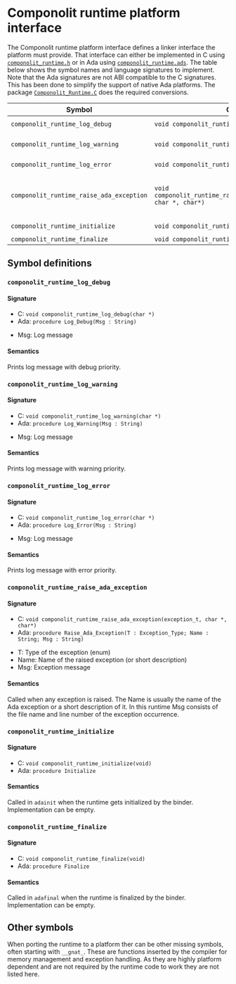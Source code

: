 # Componolit runtime platform interface

The Componolit runtime platform interface defines a linker interface the platform must provide.
That interface can either be implemented in C using [`componolit_runtime.h`](../platform/componolit_runtime.h) or in Ada using [`componolit_runtime.ads`](../platform/componolit_runtime.ads).
The table below shows the symbol names and language signatures to implement.
Note that the Ada signatures are not ABI compatible to the C signatures.
This has been done to simplify the support of native Ada platforms.
The package [`Componolit_Runtime.C`](../platform/componolit_runtime-c.ads) does the required conversions.

| Symbol                                   | C signature                                                               | Ada signature                                                                     |
|------------------------------------------|---------------------------------------------------------------------------|-----------------------------------------------------------------------------------|
| `componolit_runtime_log_debug`           | `void componolit_runtime_log_debug(char *)`                               | `procedure Log_Debug (Msg : String)`                                              |
| `componolit_runtime_log_warning`         | `void componolit_runtime_log_warning(char *)`                             | `procedure Log_Warning (Msg : String)`                                            |
| `componolit_runtime_log_error`           | `void componolit_runtime_log_error(char *)`                               | `procedure Log_Error (Msg : String)`                                              |
| `componolit_runtime_raise_ada_exception` | `void componolit_runtime_raise_ada_exception(exception_t, char *, char*)` | `procedure Raise_Ada_Exception (T : Exception_Type; Name : String; Msg : String)` |
| `componolit_runtime_initialize`          | `void componolit_runtime_initialize(void)`                                | `procedure Initialize`                                                            |
| `componolit_runtime_finalize`            | `void componolit_runtime_finalize(void)`                                  | `procedure Finalize`                                                              |


## Symbol definitions

### `componolit_runtime_log_debug`

#### Signature

 - C: `void componolit_runtime_log_debug(char *)`
 - Ada: `procedure Log_Debug(Msg : String)`

 * Msg: Log message

#### Semantics

Prints log message with debug priority.

### `componolit_runtime_log_warning`

#### Signature

 - C: `void componolit_runtime_log_warning(char *)`
 - Ada: `procedure Log_Warning(Msg : String)`

 * Msg: Log message

#### Semantics

Prints log message with warning priority.

### `componolit_runtime_log_error`

#### Signature

 - C: `void componolit_runtime_log_error(char *)`
 - Ada: `procedure Log_Error(Msg : String)`

 * Msg: Log message

#### Semantics

Prints log message with error priority.

### `componolit_runtime_raise_ada_exception`

#### Signature

 - C: `void componolit_runtime_raise_ada_exception(exception_t, char *, char*)`
 - Ada: `procedure Raise_Ada_Exception(T : Exception_Type; Name : String; Msg : String)`

 * T: Type of the exception (enum)
 * Name: Name of the raised exception (or short description)
 * Msg: Exception message

#### Semantics

Called when any exception is raised. The Name is usually the name of the Ada exception or a short description of it. In this runtime Msg consists of the file name and line number of the exception occurrence.

### `componolit_runtime_initialize`

#### Signature

 - C: `void componolit_runtime_initialize(void)`
 - Ada: `procedure Initialize`

#### Semantics

Called in `adainit` when the runtime gets initialized by the binder.
Implementation can be empty.

### `componolit_runtime_finalize`

#### Signature

 - C: `void componolit_runtime_finalize(void)`
 - Ada: `procedure Finalize`

#### Semantics

Called in `adafinal` when the runtime is finalized by the binder.
Implementation can be empty.

## Other symbols

When porting the runtime to a platform ther can be other missing symbols, often starting with `__gnat_`.
These are functions inserted by the compiler for memory management and exception handling.
As they are highly platform dependent and are not required by the runtime code to work they are not listed here.
